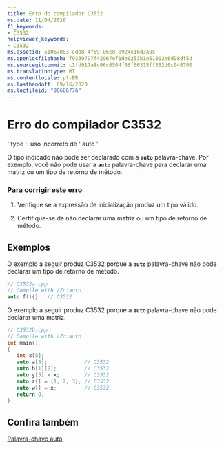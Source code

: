 ```yaml
---
title: Erro do compilador C3532
ms.date: 11/04/2016
f1_keywords:
- C3532
helpviewer_keywords:
- C3532
ms.assetid: 51067853-eda8-4f59-86e8-8924e16d3a95
ms.openlocfilehash: f9339797f42967ef1de0253b1e51092e6d98df5d
ms.sourcegitcommit: c1fd917a8c06c6504f66f66315ff352d0c046700
ms.translationtype: MT
ms.contentlocale: pt-BR
ms.lasthandoff: 09/16/2020
ms.locfileid: "90686776"
---
```

# <a name="compiler-error-c3532"></a>Erro do compilador C3532

' type ': uso incorreto de ' auto '

O tipo indicado não pode ser declarado com a **`auto`** palavra-chave. Por exemplo, você não pode usar a **`auto`** palavra-chave para declarar uma matriz ou um tipo de retorno de método.

### <a name="to-correct-this-error"></a>Para corrigir este erro

1. Verifique se a expressão de inicialização produz um tipo válido.

1. Certifique-se de não declarar uma matriz ou um tipo de retorno de método.

## <a name="examples"></a>Exemplos

O exemplo a seguir produz C3532 porque a **`auto`** palavra-chave não pode declarar um tipo de retorno de método.

```cpp
// C3532a.cpp
// Compile with /Zc:auto
auto f(){}   // C3532
```

O exemplo a seguir produz C3532 porque a **`auto`** palavra-chave não pode declarar uma matriz.

```cpp
// C3532b.cpp
// Compile with /Zc:auto
int main()
{
   int x[5];
   auto a[5];            // C3532
   auto b[1][2];         // C3532
   auto y[5] = x;        // C3532
   auto z[] = {1, 2, 3}; // C3532
   auto w[] = x;         // C3532
   return 0;
}
```

## <a name="see-also"></a>Confira também

[Palavra-chave auto](../../cpp/auto-keyword.md)
